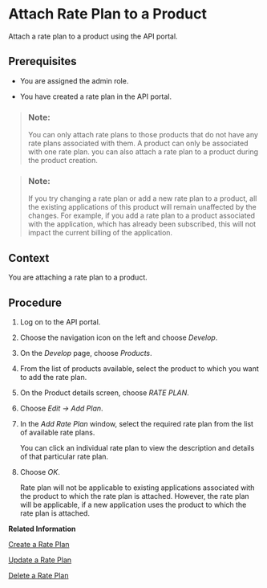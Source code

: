 <!-- loiocc5c942e32df494785c33ba0fc0346f4 -->

# Attach Rate Plan to a Product

Attach a rate plan to a product using the API portal.



<a name="loiocc5c942e32df494785c33ba0fc0346f4__prereq_v3f_lvp_bz"/>

## Prerequisites

-   You are assigned the admin role.

-   You have created a rate plan in the API portal.


> ### Note:  
> You can only attach rate plans to those products that do not have any rate plans associated with them. A product can only be associated with one rate plan. you can also attach a rate plan to a product during the product creation.

> ### Note:  
> If you try changing a rate plan or add a new rate plan to a product, all the existing applications of this product will remain unaffected by the changes. For example, if you add a rate plan to a product associated with the application, which has already been subscribed, this will not impact the current billing of the application.



## Context

You are attaching a rate plan to a product.



## Procedure

1.  Log on to the API portal.

2.  Choose the navigation icon on the left and choose *Develop*.

3.  On the *Develop* page, choose *Products*.

4.  From the list of products available, select the product to which you want to add the rate plan.

5.  On the Product details screen, choose *RATE PLAN*.

6.  Choose *Edit → Add Plan*.

7.  In the *Add Rate Plan* window, select the required rate plan from the list of available rate plans.

    You can click an individual rate plan to view the description and details of that particular rate plan.

8.  Choose *OK*.

    Rate plan will not be applicable to existing applications associated with the product to which the rate plan is attached. However, the rate plan will be applicable, if a new application uses the product to which the rate plan is attached.


**Related Information**  


[Create a Rate Plan](create-a-rate-plan-cfe6a30.md "Create a rate plan using the API portal.")

[Update a Rate Plan](update-a-rate-plan-b8c1e6b.md "Update a rate plan using the API portal.")

[Delete a Rate Plan](delete-a-rate-plan-d4181ad.md "Delete a rate plan using the API portal.")

